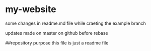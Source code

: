 # my-website

some changes in readme.md file while craeting the example branch

updates made on master on github before rebase

##repository purpose
this file is just a readme file
